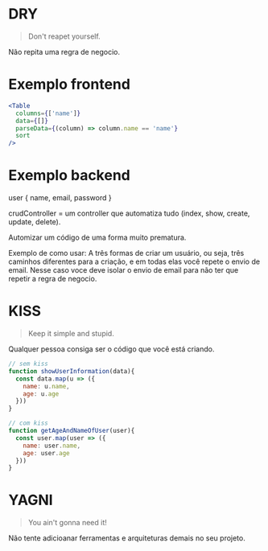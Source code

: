 # DRY

> Don't reapet yourself.

Não repita uma regra de negocio.

# Exemplo frontend

```jsx
<Table
  columns={['name']}
  data={[]}
  parseData={(column) => column.name == 'name'}
  sort
/>
```

# Exemplo backend

user {
name,
email,
password
}

crudController = um controller que automatiza tudo (index, show, create, update, delete).

Automizar um código de uma forma muito prematura.

Exemplo de como usar:
A três formas de criar um usuário, ou seja, três caminhos diferentes para a criação, e em todas elas
você repete o envio de email. Nesse caso voce deve isolar o envio de email para não ter que repetir
a regra de negocio.

# KISS

> Keep it simple and stupid.

Qualquer pessoa consiga ser o código que você está criando.

```js
// sem kiss
function showUserInformation(data){
  const data.map(u => ({
    name: u.name,
    age: u.age
  }))
}

// com kiss
function getAgeAndNameOfUser(user){
  const user.map(user => ({
    name: user.name,
    age: user.age
  }))
}
```

# YAGNI

> You ain't gonna need it!

Não tente adicioanar ferramentas e arquiteturas demais no seu projeto.
